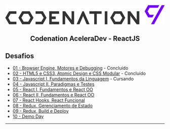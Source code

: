 <img alt="GoStack" src=".logo/logo.svg" />
<h2 align="center">
 Codenation AceleraDev - ReactJS
</h2>

## Desafios

- [01 - Browser Engine, Motores e Debugging](https://github.com/diegoesilveira/AceleraDevReactJS/tree/master/modulo-1) - Concluído
- [02 - HTML5 e CSS3, Atomic Design e CSS Modular](https://github.com/diegoesilveira/AceleraDevReactJS/tree/master/modulo-2) - Concluído
- [03 - Javascript I, Fundamentos da Linguagem]() - Cursando
- [04 - Javascript II, Paradigmas e Testes]()
- [05 - React I, Fundamentos e React OO]()
- [06 - React II, Fundamentos e React OO]()
- [07 - React Hooks, React Funcional]()
- [08 - Redux, Gerenciamento de Estado]()
- [09 - Redux, Build e Deploy]()
- [10 - Demo Day]()


---
